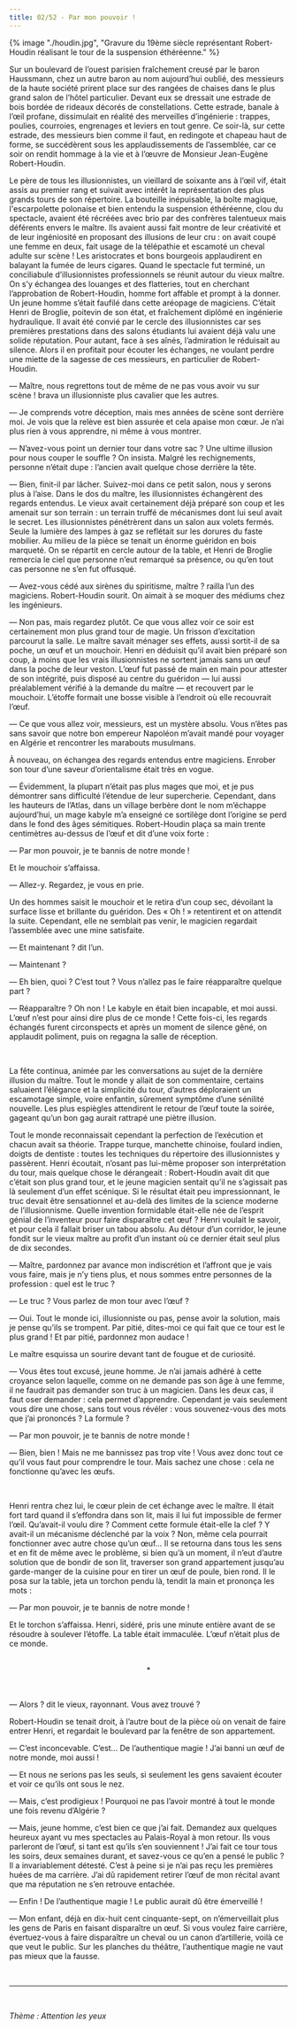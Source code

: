 ```yaml
---
title: 02/52 - Par mon pouvoir !
---
```

{% image "./houdin.jpg", "Gravure du 19ème siècle représentant Robert-Houdin réalisant le tour de la suspension éthéréenne." %}


Sur un boulevard de l’ouest parisien fraîchement creusé par le baron Haussmann, chez un autre baron au nom aujourd’hui oublié, des messieurs de la haute société prirent place sur des rangées de chaises dans le plus grand salon de l’hôtel particulier. Devant eux se dressait une estrade de bois bordée de rideaux décorés de constellations. Cette estrade, banale à l’œil profane, dissimulait en réalité des merveilles d’ingénierie : trappes, poulies, courroies, engrenages et leviers en tout genre. Ce soir-là, sur cette estrade, des messieurs bien comme il faut, en redingote et chapeau haut de forme, se succédèrent sous les applaudissements de l’assemblée, car ce soir on rendit hommage à la vie et à l’œuvre de Monsieur Jean-Eugène Robert-Houdin.

Le père de tous les illusionnistes, un vieillard de soixante ans à l’œil vif, était assis au premier rang et suivait avec intérêt la représentation des plus grands tours de son répertoire. La bouteille inépuisable, la boîte magique, l'escarpolette polonaise et bien entendu la suspension éthéréenne, clou du spectacle, avaient été récréées avec brio par des confrères talentueux mais déférents envers le maître. Ils avaient aussi fait montre de leur créativité et de leur ingéniosité en proposant des illusions de leur cru : on avait coupé une femme en deux, fait usage de la télépathie et escamoté un cheval adulte sur scène ! Les aristocrates et bons bourgeois applaudirent en balayant la fumée de leurs cigares.
Quand le spectacle fut terminé, un conciliabule d’illusionnistes professionnels se réunit autour du vieux maître. On s’y échangea des louanges et des flatteries, tout en cherchant l’approbation de Robert-Houdin, homme fort affable et prompt à la donner. Un jeune homme s’était faufilé dans cette aréopage de magiciens. C’était Henri de Broglie, poitevin de son état, et fraîchement diplômé en ingénierie hydraulique. Il avait été convié par le cercle des illusionnistes car ses premières prestations dans des salons étudiants lui avaient déjà valu une solide réputation. Pour autant, face à ses aînés, l’admiration le réduisait au silence. Alors il en profitait pour écouter les échanges, ne voulant perdre une miette de la sagesse de ces messieurs, en particulier de Robert-Houdin.

— Maître, nous regrettons tout de même de ne pas vous avoir vu sur scène ! brava un illusionniste plus cavalier que les autres.

— Je comprends votre déception, mais mes années de scène sont derrière moi. Je vois que la relève est bien assurée et cela apaise mon cœur. Je n’ai plus rien à vous apprendre, ni même à vous montrer.

— N’avez-vous point un dernier tour dans votre sac ? Une ultime illusion pour nous couper le souffle ?
On insista. Malgré les rechignements, personne n’était dupe : l’ancien avait quelque chose derrière la tête.

— Bien, finit-il par lâcher. Suivez-moi dans ce petit salon, nous y serons plus à l’aise.
Dans le dos du maître, les illusionnistes échangèrent des regards entendus. Le vieux avait certainement déjà préparé son coup et les amenait sur son terrain : un terrain truffé de mécanismes dont lui seul avait le secret.
Les illusionnistes pénétrèrent dans un salon aux volets fermés. Seule la lumière des lampes à gaz se reflétait sur les dorures du faste mobilier. Au milieu de la pièce se tenait un énorme guéridon en bois marqueté. On se répartit en cercle autour de la table, et Henri de Broglie remercia le ciel que personne n’eut remarqué sa présence, ou qu’en tout cas personne ne s’en fut offusqué.

— Avez-vous cédé aux sirènes du spiritisme, maître ? railla l’un des magiciens.
Robert-Houdin sourit. On aimait à se moquer des médiums chez les ingénieurs.

— Non pas, mais regardez plutôt. Ce que vous allez voir ce soir est certainement mon plus grand tour de magie.
Un frisson d’excitation parcourut la salle. Le maître savait ménager ses effets, aussi sortit-il de sa poche, un œuf et un mouchoir. Henri en déduisit qu’il avait bien préparé son coup, à moins que les vrais illusionnistes ne sortent jamais sans un œuf dans la poche de leur veston. L’œuf fut passé de main en main pour attester de son intégrité, puis disposé au centre du guéridon — lui aussi préalablement vérifié à la demande du maître — et recouvert par le mouchoir. L’étoffe formait une bosse visible à l’endroit où elle recouvrait l’œuf.

— Ce que vous allez voir, messieurs, est un mystère absolu. Vous n’êtes pas sans savoir que notre bon empereur Napoléon m’avait mandé pour voyager en Algérie et rencontrer les marabouts musulmans.

À nouveau, on échangea des regards entendus entre magiciens. Enrober son tour d’une saveur d’orientalisme était très en vogue.

— Évidemment, la plupart n’était pas plus mages que moi, et je pus démontrer sans difficulté l’étendue de leur supercherie. Cependant, dans les hauteurs de l’Atlas, dans un village berbère dont le nom m’échappe aujourd’hui, un mage kabyle m’a enseigné ce sortilège dont l’origine se perd dans le fond des âges sémitiques. 
Robert-Houdin plaça sa main trente centimètres au-dessus de l’œuf et dit d’une voix forte :

— Par mon pouvoir, je te bannis de notre monde !

Et le mouchoir s’affaissa.

— Allez-y. Regardez, je vous en prie.

Un des hommes saisit le mouchoir et le retira d’un coup sec, dévoilant la surface lisse et brillante du guéridon. Des « Oh ! » retentirent et on attendit la suite. Cependant, elle ne semblait pas venir, le magicien regardait l’assemblée avec une mine satisfaite.

— Et maintenant ? dit l’un.

— Maintenant ?

— Eh bien, quoi ? C’est tout ? Vous n’allez pas le faire réapparaître quelque part ?

— Réapparaître ? Oh non ! Le kabyle en était bien incapable, et moi aussi. L’œuf n’est pour ainsi dire plus de ce monde !
Cette fois-ci, les regards échangés furent circonspects et après un moment de silence gêné, on applaudit poliment, puis on regagna la salle de réception.

</br>

La fête continua, animée par les conversations au sujet de la dernière illusion du maître. Tout le monde y allait de son commentaire, certains saluaient l’élégance et la simplicité du tour, d’autres déploraient un escamotage simple, voire enfantin, sûrement symptôme d’une sénilité nouvelle. Les plus espiègles attendirent le retour de l’œuf toute la soirée, gageant qu’un bon gag aurait rattrapé une piètre illusion. 

Tout le monde reconnaissait cependant la perfection de l’exécution et chacun avait sa théorie. Trappe turque, manchette chinoise, foulard indien, doigts de dentiste : toutes les techniques du répertoire des illusionnistes y passèrent. Henri écoutait, n’osant pas lui-même proposer son interprétation du tour, mais quelque chose le dérangeait : Robert-Houdin avait dit que c’était son plus grand tour, et le jeune magicien sentait qu’il ne s’agissait pas là seulement d’un effet scénique. Si le résultat était peu impressionnant, le truc devait être sensationnel et au-delà des limites de la science moderne de l’illusionnisme. Quelle invention formidable était-elle née de l’esprit génial de l’inventeur pour faire disparaître cet œuf ? Henri voulait le savoir, et pour cela il fallait briser un tabou absolu. Au détour d’un corridor, le jeune fondit sur le vieux maître au profit d’un instant où ce dernier était seul plus de dix secondes.

— Maître, pardonnez par avance mon indiscrétion et l’affront que je vais vous faire, mais je n’y tiens plus, et nous sommes entre personnes de la profession : quel est le truc ?

— Le truc ? Vous parlez de mon tour avec l’œuf ?

— Oui. Tout le monde ici, illusionniste ou pas, pense avoir la solution, mais je pense qu’ils se trompent. Par pitié, dites-moi ce qui fait que ce tour est le plus grand ! Et par pitié, pardonnez mon audace !

Le maître esquissa un sourire devant tant de fougue et de curiosité.

— Vous êtes tout excusé, jeune homme. Je n’ai jamais adhéré à cette croyance selon laquelle, comme on ne demande pas son âge à une femme, il ne faudrait pas demander son truc à un magicien. Dans les deux cas, il faut oser demander : cela permet d’apprendre. Cependant je vais seulement vous dire une chose, sans tout vous révéler : vous souvenez-vous des mots que j’ai prononcés ? La formule ?

— Par mon pouvoir, je te bannis de notre monde !

— Bien, bien ! Mais ne me bannissez pas trop vite ! Vous avez donc tout ce qu’il vous faut pour comprendre le tour. Mais sachez une chose : cela ne fonctionne qu’avec les œufs.

</br>

Henri rentra chez lui, le cœur plein de cet échange avec le maître. Il était fort tard quand il s’effondra dans son lit, mais il lui fut impossible de fermer l’œil. Qu’avait-il voulu dire ? Comment cette formule était-elle la clef ? Y avait-il un mécanisme déclenché par la voix ? Non, même cela pourrait fonctionner avec autre chose qu’un œuf…
Il se retourna dans tous les sens et en fit de même avec le problème, si bien qu’à un moment, il n’eut d’autre solution que de bondir de son lit, traverser son grand appartement jusqu’au garde-manger de la cuisine pour en tirer un œuf de poule, bien rond. Il le posa sur la table, jeta un torchon pendu là, tendit la main et prononça les mots :

— Par mon pouvoir, je te bannis de notre monde !

Et le torchon s’affaissa. Henri, sidéré, pris une minute entière avant de se résoudre à soulever l’étoffe. La table était immaculée. L’œuf n’était plus de ce monde.
</br>
</br>

<p style="text-align: center;">*</p>
</br>

— Alors ? dit le vieux, rayonnant. Vous avez trouvé ?

Robert-Houdin se tenait droit, à l’autre bout de la pièce où on venait de faire entrer Henri, et regardait le boulevard par la fenêtre de son appartement.

— C’est inconcevable. C’est… De l’authentique magie ! J’ai banni un œuf de notre monde, moi aussi !

— Et nous ne serions pas les seuls, si seulement les gens savaient écouter et voir ce qu’ils ont sous le nez.

— Mais, c’est prodigieux ! Pourquoi ne pas l’avoir montré à tout le monde une fois revenu d’Algérie ?

— Mais, jeune homme, c’est bien ce que j’ai fait. Demandez aux quelques heureux ayant vu mes spectacles au Palais-Royal à mon retour. Ils vous parleront de l’œuf, si tant est qu’ils s’en souviennent ! J’ai fait ce tour tous les soirs, deux semaines durant, et savez-vous ce qu’en a pensé le public ? Il a invariablement détesté. C’est à peine si je n’ai pas reçu les premières huées de ma carrière. J’ai dû rapidement retirer l’œuf de mon récital avant que ma réputation ne s’en retrouve entachée.

— Enfin ! De l’authentique magie ! Le public aurait dû être émerveillé !

— Mon enfant, déjà en dix-huit cent cinquante-sept, on n’émerveillait plus les gens de Paris en faisant disparaître un œuf. Si vous voulez faire carrière, évertuez-vous à faire disparaître un cheval ou un canon d’artillerie, voilà ce que veut le public. Sur les planches du théâtre, l’authentique magie ne vaut pas mieux que la fausse. 


</br>

____
</br>

*Thème : Attention les yeux*

